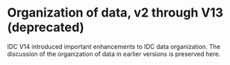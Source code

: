 # Organization of data, v2 through V13 (deprecated)

IDC V14 introduced important enhancements to IDC data organization. The discussion of the organization of data in earlier versions is preserved here.
